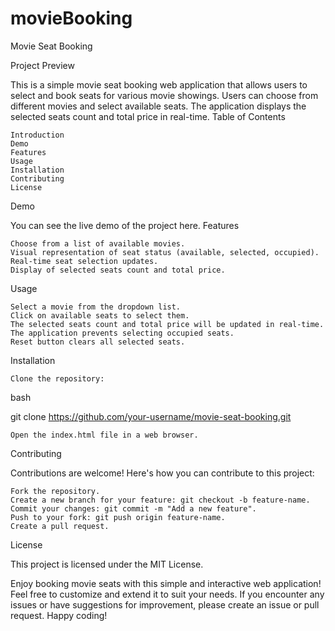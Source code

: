 # movieBooking

Movie Seat Booking

Project Preview

This is a simple movie seat booking web application that allows users to select and book seats for various movie showings. Users can choose from different movies and select available seats. The application displays the selected seats count and total price in real-time.
Table of Contents

    Introduction
    Demo
    Features
    Usage
    Installation
    Contributing
    License

Demo

You can see the live demo of the project here.
Features

    Choose from a list of available movies.
    Visual representation of seat status (available, selected, occupied).
    Real-time seat selection updates.
    Display of selected seats count and total price.

Usage

    Select a movie from the dropdown list.
    Click on available seats to select them.
    The selected seats count and total price will be updated in real-time.
    The application prevents selecting occupied seats.
    Reset button clears all selected seats.

Installation

    Clone the repository:

bash

git clone https://github.com/your-username/movie-seat-booking.git

    Open the index.html file in a web browser.

Contributing

Contributions are welcome! Here's how you can contribute to this project:

    Fork the repository.
    Create a new branch for your feature: git checkout -b feature-name.
    Commit your changes: git commit -m "Add a new feature".
    Push to your fork: git push origin feature-name.
    Create a pull request.

License

This project is licensed under the MIT License.

Enjoy booking movie seats with this simple and interactive web application! Feel free to customize and extend it to suit your needs. If you encounter any issues or have suggestions for improvement, please create an issue or pull request. Happy coding!
